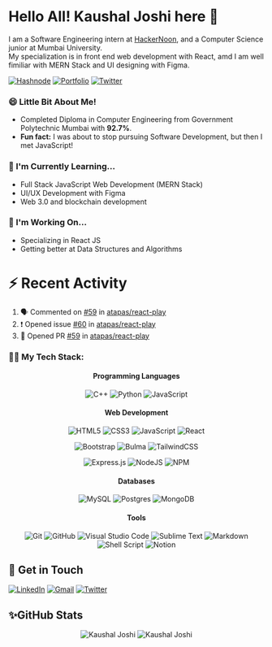# Hello All! Kaushal Joshi here 👋

I am a Software Engineering intern at [HackerNoon](https://hackernoon.com/), and a Computer Science junior at Mumbai University.  
My specialization is in front end web development with React, amd I am well fimiliar with MERN Stack and UI designing with Figma.

[![Hashnode](https://img.shields.io/badge/Hashnode-2962FF?style=for-the-badge&logo=hashnode&logoColor=white)](https://clumsycoder.hashnode.dev)  [![Portfolio](https://img.shields.io/badge/Portfolio-%23000000.svg?style=for-the-badge&logo=firefox&logoColor=#FF7139)](https://github.com/joshi-kaushal)   [![Twitter](https://img.shields.io/badge/clumsy_coder-%231DA1F2.svg?style=for-the-badge&logo=Twitter&logoColor=white)](https://twitter.com/clumsy_coder)

### 😄 Little Bit About Me!

- Completed Diploma in Computer Engineering from Government Polytechnic Mumbai with **92.7%**.
- **Fun fact:** I was about to stop pursuing Software Development, but then I met JavaScript!

### 📝 I'm Currently Learning...

- Full Stack JavaScript Web Development (MERN Stack)
- UI/UX Development with Figma
- Web 3.0 and blockchain development

### 🔎 I'm Working On...

- Specializing in React JS
- Getting better at Data Structures and Algorithms

# :zap: Recent Activity 
<!--START_SECTION:activity-->
1. 🗣 Commented on [#59](https://github.com/atapas/react-play/issues/59) in [atapas/react-play](https://github.com/atapas/react-play)
2. ❗️ Opened issue [#60](https://github.com/atapas/react-play/issues/60) in [atapas/react-play](https://github.com/atapas/react-play)
3. 💪 Opened PR [#59](https://github.com/atapas/react-play/pull/59) in [atapas/react-play](https://github.com/atapas/react-play)
<!--END_SECTION:activity-->
<!--START_SECTION:activity-->

### 👨‍💻 My Tech Stack:

<div align="center">

#### Programming Languages

![C++](https://img.shields.io/badge/c++-%2300599C.svg?style=for-the-badge&logo=c%2B%2B&logoColor=white) ![Python](https://img.shields.io/badge/python-3670A0?style=for-the-badge&logo=python&logoColor=ffdd54) ![JavaScript](https://img.shields.io/badge/javascript-%23323330.svg?style=for-the-badge&logo=javascript&logoColor=%23F7DF1E)

#### Web Development

![HTML5](https://img.shields.io/badge/html5-%23E34F26.svg?style=for-the-badge&logo=html5&logoColor=white) ![CSS3](https://img.shields.io/badge/css3-%231572B6.svg?style=for-the-badge&logo=css3&logoColor=white) ![JavaScript](https://img.shields.io/badge/javascript-%23323330.svg?style=for-the-badge&logo=javascript&logoColor=%23F7DF1E) ![React](https://img.shields.io/badge/react-%2320232a.svg?style=for-the-badge&logo=react&logoColor=%2361DAFB)

![Bootstrap](https://img.shields.io/badge/bootstrap-%23563D7C.svg?style=for-the-badge&logo=bootstrap&logoColor=white) <img alt="Bulma" src="https://img.shields.io/static/v1?style=for-the-badge&message=Bulma&color=222222&logo=Bulma&logoColor=00D1B2&label=" /> ![TailwindCSS](https://img.shields.io/badge/tailwindcss-%2338B2AC.svg?style=for-the-badge&logo=tailwind-css&logoColor=white)

![Express.js](https://img.shields.io/badge/express.js-%23404d59.svg?style=for-the-badge&logo=express&logoColor=%2361DAFB) ![NodeJS](https://img.shields.io/badge/node.js-%2343853D.svg?style=for-the-badge&logo=node.js&logoColor=white)  ![NPM](https://img.shields.io/badge/NPM-%23000000.svg?style=for-the-badge&logo=npm&logoColor=white)

#### Databases

![MySQL](https://img.shields.io/badge/mysql-%2300f.svg?style=for-the-badge&logo=mysql&logoColor=white) ![Postgres](https://img.shields.io/badge/postgres-%23316192.svg?style=for-the-badge&logo=postgresql&logoColor=white) ![MongoDB](https://img.shields.io/badge/MongoDB-%234ea94b.svg?style=for-the-badge&logo=mongodb&logoColor=white)

#### Tools

![Git](https://img.shields.io/badge/git-%23F05033.svg?style=for-the-badge&logo=git&logoColor=white) ![GitHub](https://img.shields.io/badge/github-%23121011.svg?style=for-the-badge&logo=github&logoColor=white) ![Visual Studio Code](https://img.shields.io/badge/VisualStudioCode-0078d7.svg?style=for-the-badge&logo=visual-studio-code&logoColor=white) ![Sublime Text](https://img.shields.io/badge/sublime_text-%23575757.svg?style=for-the-badge&logo=sublime-text&logoColor=important) ![Markdown](https://img.shields.io/badge/markdown-%23000000.svg?style=for-the-badge&logo=markdown&logoColor=white) ![Shell Script](https://img.shields.io/badge/shell_script-%23121011.svg?style=for-the-badge&logo=gnu-bash&logoColor=white)  ![Notion](https://img.shields.io/badge/Notion-%23000000.svg?style=for-the-badge&logo=notion&logoColor=white)

</div>

## 📩 Get in Touch

[![LinkedIn](https://img.shields.io/badge/linkedin-%230077B5.svg?&style=for-the-badge&logo=linkedin&logoColor=white)](https://www.linkedin.com/in/7jkaushal/) [![Gmail](https://img.shields.io/badge/Gmail-D14836?style=for-the-badge&logo=gmail&logoColor=white)](mailto:7joshikaushal@gmail.com) [![Twitter](https://img.shields.io/badge/clumsy_coder-%231DA1F2.svg?style=for-the-badge&logo=Twitter&logoColor=white)](https://twitter.com/clumsy_coder) 

## ✨GitHub Stats

<p align="center"> 
  <img src="https://github-readme-stats.vercel.app/api?username=joshi-kaushal&show_icons=true&theme=blue-green" alt="Kaushal Joshi" />
  <img src="https://github-readme-streak-stats.herokuapp.com/?user=joshi-kaushal&theme=blue-green" alt="Kaushal Joshi" />
</p>
